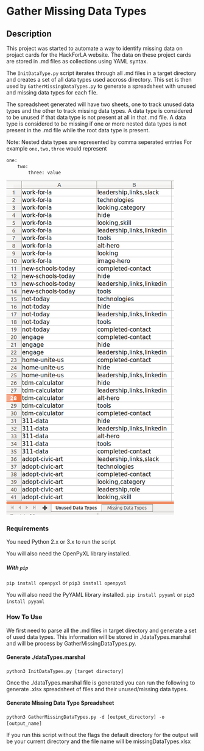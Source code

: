 # Gather Missing Data Types

## Description
This project was started to automate a way to identify missing data on projact cards for the HackForLA website. The data on these project cards are stored in .md files as collections using YAML syntax.

The `InitDataType.py` script iterates through all .md files in a target directory and creates a set of all data types used accross directory. This set is then used by `GatherMissingDataTypes.py` to generate a spreadsheet with unused and missing data types for each file.

The spreadsheet generated will have two sheets, one to track unused data types and the other to track missing data types. A data type is considered to be unused if that data type is not present at all in that .md file. A data type is considered to be missing if one or more nested data types is not present in the .md file while the root data type is present.

Note: Nested data types are represented by comma seperated entries
For example `one,two,three` would represent
```
one:
    two:
        three: value
```

![Spreadsheet](./images/spreadsheet.png)

### Requirements
You need Python 2.x or 3.x to run the script

You will also need the OpenPyXL library installed.
##### With `pip`
`pip install openpyxl`
or 
`pip3 install openpyxl`

You will also need the PyYAML library installed.
`pip install pyyaml`
or 
`pip3 install pyyaml`

### How To Use
We first need to parse all the .md files in target directory and generate a set of used data types. This information will be stored in ./dataTypes.marshal and will be process by GatherMissingDataTypes.py.

#### Generate ./dataTypes.marshal
`python3 InitDataTypes.py [target directory]`

Once the ./dataTypes.marshal file is generated you can run the following to generate .xlsx spreadsheet of files and their unused/missing data types.

#### Generate Missing Data Type Spreadsheet
`python3 GatherMissingDataTypes.py -d [output_directory] -o [output_name]`

If you run this script without the flags the default directory for the output will be your current directory and the file name will be missingDataTypes.xlsx
